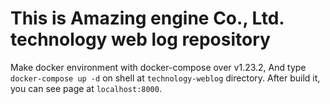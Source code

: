 # This is Amazing engine Co., Ltd. technology web log repository
Make docker environment with docker-compose over v1.23.2, And type ```docker-compose up -d``` on shell at ```technology-weblog``` directory.
After build it, you can see page at ```localhost:8000```.
